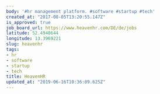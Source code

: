 ```yaml
---
body: '#hr management platform. #software #startup #tech'
created_at: "2017-08-05T13:20:55.147Z"
is_approved: true
job_board_url: https://www.heavenhr.com/DE/de/jobs
latitude: 52.4940644
longitude: 13.3969221
slug: heavenhr
tags:
- hr
- software
- startup
- tech
title: HeavenHR
updated_at: "2019-06-16T10:36:09.625Z"
---
```

